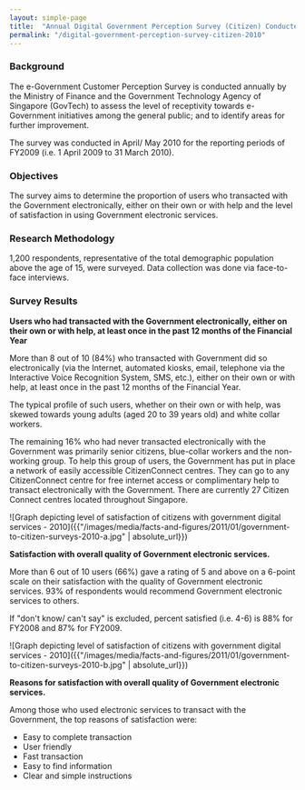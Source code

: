 ```yaml
---
layout: simple-page
title:  "Annual Digital Government Perception Survey (Citizen) Conducted in 2010"
permalink: "/digital-government-perception-survey-citizen-2010"
---
```


### **Background**

The e-Government Customer Perception Survey is conducted annually by the Ministry of Finance and the Government Technology Agency of Singapore (GovTech) to assess the level of receptivity towards e-Government initiatives among the general public; and to identify areas for further improvement.

The survey was conducted in April/ May 2010 for the reporting periods of FY2009 (i.e. 1 April 2009 to 31 March 2010).

### **Objectives**

The survey aims to determine the proportion of users who transacted with the Government electronically, either on their own or with help and the level of satisfaction in using Government electronic services.

### **Research Methodology**

1,200 respondents, representative of the total demographic population above the age of 15, were surveyed. Data collection was done via face-to-face interviews.

### **Survey Results**

**Users who had transacted with the Government electronically, either on their own or with help, at least once in the past 12 months of the Financial Year**

More than 8 out of 10 (84%) who transacted with Government did so electronically (via the Internet, automated kiosks, email, telephone via the Interactive Voice Recognition System, SMS, etc.), either on their own or with help, at least once in the past 12 months of the Financial Year.

The typical profile of such users, whether on their own or with help, was skewed towards young adults (aged 20 to 39 years old) and white collar workers.

The remaining 16% who had never transacted electronically with the Government was primarily senior citizens, blue-collar workers and the non-working group. To help this group of users, the Government has put in place a network of easily accessible CitizenConnect centres. They can go to any CitizenConnect centre for free internet access or complimentary help to transact electronically with the Government. There are currently 27 Citizen Connect centres located throughout Singapore.

![Graph depicting level of satisfaction of citizens with government digital services - 2010]({{"/images/media/facts-and-figures/2011/01/government-to-citizen-surveys-2010-a.jpg" | absolute_url}})

**Satisfaction with overall quality of Government electronic services.**

More than 6 out of 10 users (66%) gave a rating of 5 and above on a 6-point scale on their satisfaction with the quality of Government electronic services. 93% of respondents would recommend Government electronic services to others.

If "don't know/ can't say" is excluded, percent satisfied (i.e. 4-6) is 88% for FY2008 and 87% for FY2009.

![Graph depicting level of satisfaction of citizens with government digital services - 2010]({{"/images/media/facts-and-figures/2011/01/government-to-citizen-surveys-2010-b.jpg" | absolute_url}})

**Reasons for satisfaction with overall quality of Government electronic services.**

Among those who used electronic services to transact with the Government, the top reasons of satisfaction were:

* Easy to complete transaction
* User friendly
* Fast transaction
* Easy to find information
* Clear and simple instructions